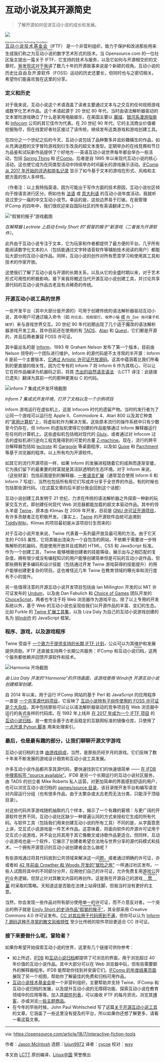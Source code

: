 [#]: collector: (lujun9972)
[#]: translator: (cycoe)
[#]: reviewer: (wxy)
[#]: publisher: ( )
[#]: url: ( )
[#]: subject: (A brief history of text-based games and open source)
[#]: via: (https://opensource.com/article/18/7/interactive-fiction-tools)
[#]: author: (Jason Mclntosh https://opensource.com/users/jmac)

互动小说及其开源简史
======

> 了解开源如何促进互动小说的成长和发展。

![](https://img.linux.net.cn/data/attachment/album/201908/27/142657ryf4pa2lym6fe6f1.jpg)

<ruby>[互动小说技术基金会][1]<rt>Interactive Fiction Technology Foundation</rt></ruby>（IFTF） 是一个非营利组织，致力于保护和改进那些用来生成我们称之为<ruby>互动小说<rt>interactive fiction</rt></ruby>的数字艺术形式的技术。当 Opensource.com 的一位社区版主提出一篇关于 IFTF、它支持的技术与服务，以及它如何与开源相交织的文章时，我发现这对于我讲了数几十年的开源故事来说是个新颖的视角。互动小说的历史比<ruby>自由及开源软件<rt>Free and Open Source Software</rt></ruby>（FOSS）运动的历史还要长，但同时也与之密切相关。希望你们能喜欢我在这里的分享。

### 定义和历史

对于我来说，互动小说这个术语涵盖了读者主要通过文本与之交互的任何视频游戏或数字化艺术作品。这个术语起源于 20 世纪 80 年代，当时由语法解析器驱动的文本冒险游戏确立了什么是家用电脑娱乐，在美国主要以 [魔域][2]、[银河系漫游指南][3] 和 [Infocom][4] 公司的其它佳作为代表。在 20 世纪 90 年代，它的主流商业价值被挖掘殆尽，但在线爱好者社区接过了该传统，继续发布这类游戏和游戏创建工具。

在四分之一个世纪之后的今天，互动小说包括了品种繁多并且妙趣橫生的作品，如从充满谜题的文字冒险游戏到衍生改良的超文本类型。定期举办的在线竞赛和节日为品鉴和试玩新作品提供了个好地方---英语互动小说世界每年都会举办一些活动，包括 [Spring Thing][5] 和 [IFComp][6]。后者是自 1995 年以来现代互动小说的核心活动，这也使它成为在同类型活动中持续举办时间最长的游戏展示活动。[IFComp 从 2017 年开始的评选和排名记录][7] 显示了如今基于文本的游戏在形式、风格和主题方面的惊人多样性。

（作者注：以上我特指英语，因为可能出于写作方面的技术原因，互动小说社区倾向于按语言进行区分。例如也有 [法语][8] 或 [意大利语][9] 的互动小说年度活动，我就听说过至少一届的中文互动小说节。幸运的是，这些边界易于打破。在我管理 IFComp 的四年中，我们很欢迎来自国际社区的所有英语翻译工作。）

![”假冒的猴子“游戏截图][11]

*在解释器 Lectrote 上启动 Emily Short 的”假冒的猴子“新游戏（二者皆为开源软件）。*

此外由于互动小说专注于文本，它为玩家和作者都提供了最方便的平台。几乎所有能阅读数字化文本的人（包括能通过文字转语音软件等辅助技术阅读的用户）都能玩大部分的互动小说作品。同样，互动小说的创作对所有愿意学习和使用其工具和技术的作家开放。

这使我们了解了互动小说与开源的长期关系，以及从它的全盛时期以来，对于艺术形式可用性的积极影响。接下来我将概述当代开源互动小说创建工具，并讨论共享源代码的互动小说作品古老且有点稀奇的传统。

### 开源互动小说工具的世界

一些开发平台（其中大部分是开源的）可用于创建传统的语法解析器驱动互动小说，其中用户可通过输入命令（如 `向北走`、`拾取提灯`、`收养小猫` 或 `向 Zoe 询问量子机械学`）来与游戏世界交互。20 世纪 90 年代初期出现了几个<ruby>适于魔改<rt>hacker-friendly</rt></ruby>的语法解析器游戏开发工具，其中目前还在使用的有 [TADS][12]、[Alan][13] 和 [Quest][14]，它们都是开源的，并且后两者兼容 FOSS 许可证。

其中最出名的是 [Inform][15]，1993 年 Graham Nelson 发布了第一个版本，目前由 Nelson 领导的一个团队进行维护。Inform 的源代码是不太寻常的半开源：Inform 6 是前一个主要版本，[它通过 Artistic 许可证开放源码][16]。这其中蕴涵着比我们所看到的更直接的相关性，因为它专有的 Inform 7 将 Inform 6 作为其核心，可以让它在将作品编译为机器码之前，将其 [杰出的自然语言语法][17] （LCTT 译注：此链接已遗失）翻译为其前一代的那种更类似 C 的代码。

![inform 7 集成式开发环境截图][19]

*Inform 7 集成式开发环境，打开了文档以及一个示例项目*

Inform 游戏运行在虚拟机上，这是 Infocom 时代的遗留产物。当时的发行者为了让同一个游戏可以运行在 Apple II、Commodore 4、Atari 800 以及其它种类的“[家用计算机][20]”上，将虚拟机作为解决方案。这些原本流行的操作系统中只有少数至今仍存在，但 Inform 的虚拟机使得它创建的作品能够通过 Inform 解释器运行在任何的计算机上。这些虚拟机包括相对现代的 [Glulx][21]，或者通过对 Infocom 过去的虚拟机进行逆向工程克隆得到的可爱的古董 [Z-machine][22]。现在，流行的跨平台解释器包括如 [lectrote][23] 和 [Gargoyle][24] 等桌面程序，以及如 [Quixe][25] 和 [Parchment][26] 等基于浏览器的程序。以上所有均为开源软件。

如其它的流行开源项目一样，如果 Inform 的发展进程随着它的成熟而逐渐变缓，它为我们留下的最重要的财富就是其活跃透明的生态环境。对于 Inform 来说，（这些财富）包括前面提到的解释器、[一套语言扩展][27]（通常混合使用 Inform 6 和 Inform 7 写成），当然也包括所有用它们写成并分享于全世界的作品，有的时候也包括那些源代码。（在这篇文章的后半部分我会回到这个话题）

互动小说创建工具发明于 21 世纪，力求在传统的语法解析器之外探索一种新的玩家交互方式，即创建任何现代 Web 浏览器都能加载的超文本驱动作品。其中的领头羊是 [Twine][28]，原本由 Klimas 在 2009 年开发，目前是 [GNU 许可证开源项目][29]，有许多贡献者正在积极开发。（事实上，[Twine][30] 的开源软件血统可追溯到 [TiddlyWiki][31]，Klimas 的项目最初是从该项目衍生而来的）

对于互动小说开发来说，Twine 代表着一系列最开放及最可用的方法。由于它天生的 FOSS 属性，它将其输出渲染为一个自包含的网站，不依赖于需要进一步特殊解析的机器码，而是使用开放并且成熟的 HTML、CSS 和 JavaScript 标准。作为一个创建工具，Twine 能够根据创建者的技能等级，展示出与之相匹配的复杂度。拥有很少或没有编程知识的用户能够创建简单但是可玩的互动小说作品，但那些拥有更多编码和设计技能（包括通过开发 Twine 游戏获得的技能提升）的用户能够创建更复杂的项目。这也难怪近几年 Twine 在教育领域的曝光率和流行度有不小的提升。

另一些值得注意的开源互动小说开发项目包括由 Ian Millington 开发的以 MIT 许可证发布的 [Undum][32]，以及由 Dan Fabulich 和 [Choice of Games][34] 团队开发的 [ChoiceScript][33]，两者也专注于将 Web 浏览器作为游戏平台。除了以上专用的开发系统以外，基于 Web 的互动小说也呈现给我们以开源作品的丰富、变幻的生态。比如 Furkle 的 [Twine 扩展工具集][35]，以及 Liza Daly 为自己的互动小说游戏创建的名为 [Windrift][36] 的 JavaScript 框架。

### 程序、游戏，以及游戏程序

Twine 受益于 [一个致力于提供支持的长期 IFTF 计划][37]，公众可以为其维护和发展提供资助。IFTF 还直接支持两个长期公共服务：IFComp 和<ruby>互动小说归档<rt>IF Archive</rt></ruby>，这两个服务都依赖并回馈开源软件和技术。

![Harmonia 开场截图][39]

*由 Liza Daly 开发的“Harmonia”的开场画面，该游戏使用 Windrift 开源互动小说创建框架创建。*

自 2014 年以来，用于运行 IFComp 网站的基于 Perl 和 JavaScript 的应用程序一直是 [一个共享源代码项目][40]，它反映了 [互动小说特有子组件使用的 FOSS 许可证是个大杂烩][41]，其中包括那些可以让以语法解析器驱动的竞争项目在 Web 浏览器中运行的各式各样的代码库。在 1992 年上线并 [在 2017 年成为一个 IFTF 项目][43] 的 <ruby>[互动小说归档][42]<rt>IF Archive</rt></ruby>，是一套完全基于古老且稳定的互联网标准的镜像仓库，只使用了 [一点开源 Pyhon 脚本][44] 用来处理索引。

### 最后，也是最有趣的部分，让我们聊聊开源文字游戏

互动小说归档的主体 [由游戏组成][45]，当然，是那些历经岁月的游戏。它们反映了数十年来不断发展的游戏设计趋势和互动小说工具发展。

许多互动小说作品都共享其源代码，要快速找到它们的快速很简单 —— [在 IFDB 中搜索标签 “source available”][46]。IFDB 是另一个长期运行的互动小说社区服务，由 TADS 的创立者 Mike Roberts 私人运营。对更加简单的界面感到舒适的用户，也可以浏览互动小说归档的 [games/source 目录][47]，该目录按开发平台和编写语言对内容运行分组（也有很多作品，由于太繁杂或太古老而无法分类，只能浮于顶级目录）。

对这些代码共享游戏随机抽取的几个样本，揭示了一个有趣的窘境：与更广阔的开源软件世界不同，互动小说社区缺少一种普遍认同的方式来授权它生成的所有代码。与软件工具（包括我们用来创建互动小说的所有工具）不同的是，从字面意思上讲，交互式小说游戏是一件艺术作品。这意味着，将面向软件的开源许可证用于交互式小说游戏，并不会比将其用于其它像散文或诗歌作品更适合。但同样，互动小说游戏也是一个软件，它展示了创建者希望合法地与世界分享的源代码模式和技术。一个拥有开源意识的互动小说创建者会怎么做呢？

有些游戏通过将其代码放到公共领域来解决这一问题，或者通过明确的许可证，亦或者如 [42 年前由 Crowther 和 Woods 开发的“<ruby>冒险之旅<rt>Adventure</rt></ruby>”][48] 一样通过社区发布。一些人试图将其中的不同部分分开，应用他们自己的许可证，允许免费复用游戏公开的业务逻辑，但禁止针对其散文内容的再创作。这是我在开源自己的游戏 <ruby>[莺巢][49]<rt>The Warbler’s Nest</rt></ruby> 时采取的策略。天知道这是否能在法律上站得住脚，但我当时没有更好的主意。

当然，你会发现一些作品对所有部分使用单一的许可证，而不介意反对者。一个突出的例子就是 [Emily Short 的史诗作品“<ruby>假冒的猴子<rt>Counterfeit Monkey</rt></ruby>”][50]，其全部采用 Creative Commons 4.0 许可证发布。[CC 对其应用于代码感到不满][51]，但你可以认为 [Inform 7 源码这种不寻常的散文风格特性][52] 至少比传统的软件项目更适合 CC 许可证。

### 接下来要做什么呢，冒险者？

如果你希望开始探索互动小说的世界，这里有几个链接可供你参考：

+ 如上所述，[IFDB][53] 和[互动小说归档][54]都提供了可浏览的界面，用于浏览超过 40 年价值的互动小说作品。其中大部分可以在 Web 浏览器中玩，但有些需要额外的解释器程序。IFDB 能帮助你找到并安装它们。[IFComp 的年度结果页面][55]展现了另一个视图，帮助你了解最佳的免费和归档可用作品。
+ [互动小说技术基金会][56]是一个非营利组织，主要帮助并支持 Twine、IFComp 和互动小说归档的发展，以及提升互动小说的无障碍功能、探索互动小说在教育领域中的应用等等。加入其[邮件列表][57]，可以接收 IFTF 的每月资讯，浏览其[博客][58]，亦或浏览[一些主题商品][59]。
+ 在今年的早些时候，John Paul Wohlscheid 写了这篇[关于开源互动小说工具][60]的文章。它涵盖了一些这里没有提及的平台，所以如果你还想了解更多，请看一看这篇文章。

--------------------------------------------------------------------------------

via: https://opensource.com/article/18/7/interactive-fiction-tools

作者：[Jason Mclntosh][a]
选题：[lujun9972](https://github.com/lujun9972)
译者：[cycoe](https://github.com/cycoe)
校对：[wxy](https://github.com/wxy)

本文由 [LCTT](https://github.com/LCTT/TranslateProject) 原创编译，[Linux中国](https://linux.cn/) 荣誉推出

[a]:https://opensource.com/users/jmac
[1]:http://iftechfoundation.org/
[2]:https://en.wikipedia.org/wiki/Zork
[3]:https://en.wikipedia.org/wiki/The_Hitchhiker%27s_Guide_to_the_Galaxy_(video_game)
[4]:https://en.wikipedia.org/wiki/Infocom
[5]:http://www.springthing.net/
[6]:http://ifcomp.org/
[7]:https://ifcomp.org/comp/2017
[8]:http://www.fiction-interactive.fr/
[9]:http://www.oldgamesitalia.net/content/marmellata-davventura-2018
[10]:/file/403396
[11]:https://opensource.com/sites/default/files/uploads/monkey.png (counterfeit monkey game screenshot)
[12]:http://tads.org/
[13]:https://www.alanif.se/
[14]:http://textadventures.co.uk/quest/
[15]:http://inform7.com/
[16]:https://github.com/DavidKinder/Inform6
[17]:http://inform7.com/learn/man/RB_4_1.html#e307
[18]:/file/403386
[19]:https://opensource.com/sites/default/files/uploads/inform.png (inform 7 IDE screenshot)
[20]:https://www.youtube.com/watch?v=bu55q_3YtOY
[21]:http://ifwiki.org/index.php/Glulx
[22]:http://ifwiki.org/index.php/Z-machine
[23]:https://github.com/erkyrath/lectrote
[24]:https://github.com/garglk/garglk/
[25]:http://eblong.com/zarf/glulx/quixe/
[26]:https://github.com/curiousdannii/parchment
[27]:https://github.com/i7/extensions
[28]:http://twinery.org/
[29]:https://github.com/klembot/twinejs
[30]:/article/18/7/twine-vs-renpy-interactive-fiction
[31]:https://tiddlywiki.com/
[32]:https://github.com/idmillington/undum
[33]:https://github.com/dfabulich/choicescript
[34]:https://www.choiceofgames.com/
[35]:https://github.com/furkle
[36]:https://github.com/lizadaly/windrift
[37]:http://iftechfoundation.org/committees/twine/
[38]:/file/403391
[39]:https://opensource.com/sites/default/files/uploads/harmonia.png (Harmonia opening screen shot)
[40]:https://github.com/iftechfoundation/ifcomp
[41]:https://github.com/iftechfoundation/ifcomp/blob/master/LICENSE.md
[42]:https://www.ifarchive.org/
[43]:http://blog.iftechfoundation.org/2017-06-30-iftf-is-adopting-the-if-archive.html
[44]:https://github.com/iftechfoundation/ifarchive-ifmap-py
[45]:https://www.ifarchive.org/indexes/if-archiveXgames
[46]:http://ifdb.tads.org/search?sortby=ratu&searchfor=%22source+available%22
[47]:https://www.ifarchive.org/indexes/if-archiveXgamesXsource.html
[48]:http://ifdb.tads.org/viewgame?id=fft6pu91j85y4acv
[49]:https://github.com/jmacdotorg/warblers-nest/
[50]:https://github.com/i7/counterfeit-monkey
[51]:https://creativecommons.org/faq/#can-i-apply-a-creative-commons-license-to-software
[52]:https://github.com/i7/counterfeit-monkey/blob/master/Counterfeit%20Monkey.materials/Extensions/Counterfeit%20Monkey/Liquids.i7x
[53]:http://ifdb.tads.org/
[54]:https://ifarchive.org/
[55]:https://ifcomp.org/comp/last_comp
[56]:http://iftechfoundation.org/
[57]:http://iftechfoundation.org/cgi-bin/mailman/listinfo/friends
[58]:http://blog.iftechfoundation.org/
[59]:http://blog.iftechfoundation.org/2017-12-20-the-iftf-gift-shop-is-now-open.html
[60]:https://itsfoss.com/create-interactive-fiction/
